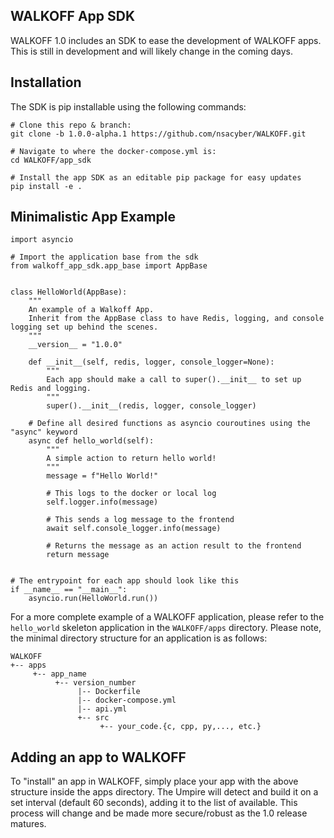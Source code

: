 ## WALKOFF App SDK

WALKOFF 1.0 includes an SDK to ease the development of WALKOFF apps. This is still in development and will likely change 
in the coming days.

## Installation
The SDK is pip installable using the following commands:

```
# Clone this repo & branch:
git clone -b 1.0.0-alpha.1 https://github.com/nsacyber/WALKOFF.git

# Navigate to where the docker-compose.yml is:
cd WALKOFF/app_sdk

# Install the app SDK as an editable pip package for easy updates
pip install -e .
```

## Minimalistic App Example
```
import asyncio

# Import the application base from the sdk
from walkoff_app_sdk.app_base import AppBase


class HelloWorld(AppBase):
    """
    An example of a Walkoff App.
    Inherit from the AppBase class to have Redis, logging, and console logging set up behind the scenes.
    """
    __version__ = "1.0.0"

    def __init__(self, redis, logger, console_logger=None):
        """
        Each app should make a call to super().__init__ to set up Redis and logging.
        """
        super().__init__(redis, logger, console_logger)
    
    # Define all desired functions as asyncio couroutines using the "async" keyword
    async def hello_world(self):
        """
        A simple action to return hello world!
        """
        message = f"Hello World!"

        # This logs to the docker or local log
        self.logger.info(message)

        # This sends a log message to the frontend
        await self.console_logger.info(message)
        
        # Returns the message as an action result to the frontend
        return message


# The entrypoint for each app should look like this
if __name__ == "__main__":
    asyncio.run(HelloWorld.run())
```
For a more complete example of a WALKOFF application, please refer to the `hello_world` skeleton application in the 
`WALKOFF/apps` directory. 
Please note, the minimal directory structure for an application is as follows:
```
WALKOFF
+-- apps
     +-- app_name 
          +-- version_number
               |-- Dockerfile
               |-- docker-compose.yml
               |-- api.yml
               +-- src
                    +-- your_code.{c, cpp, py,..., etc.} 
```

## Adding an app to WALKOFF

To "install" an app in WALKOFF, simply place your app with the above structure inside the apps directory. The Umpire will detect and build it on a set interval (default 60 seconds), adding it to the list of available. This process will change and be made more secure/robust as the 1.0 release matures.
